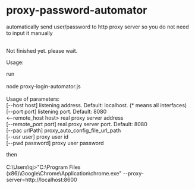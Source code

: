 # proxy-password-automator
automatically send user/password to http proxy server so you do not need to input it manually<br><br>

Not finished yet. please wait.

Usage:

run <br>
<br>
node proxy-login-automator.js <br>
<br>
Usage of parameters: <br>
        [--host host]           listening address. Default: localhost. (* means all interfaces) <br>
        [--port port]           listening port. Default: 8080 <br>
        <--remote_host host>            real proxy server address <br>
        [--remote_port port]            real proxy server port. Default: 8080 <br>
        [--pac urlPath]         proxy_auto_config_file_url_path <br>
        [--usr user]            proxy user id <br>
        [--pwd password]                proxy user password <br>


then <br>
<br>
C:\Users\qj>"C:\Program Files (x86)\Google\Chrome\Application\chrome.exe" --proxy-server=http://localhost:8600<br>

